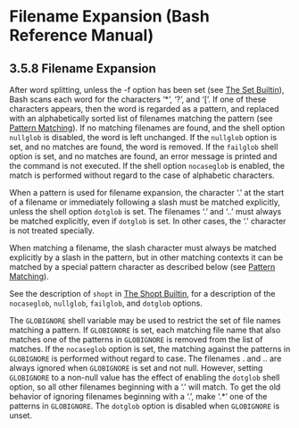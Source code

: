# Filename Expansion \(Bash Reference Manual\)

## 3.5.8 Filename Expansion

After word splitting, unless the -f option has been set \(see [The Set Builtin](the-set-builtin-bash-reference-manual.md#The-Set-Builtin)\), Bash scans each word for the characters ‘\*’, ‘?’, and ‘\[’. If one of these characters appears, then the word is regarded as a pattern, and replaced with an alphabetically sorted list of filenames matching the pattern \(see [Pattern Matching](pattern-matching-bash-reference-manual.md#Pattern-Matching)\). If no matching filenames are found, and the shell option `nullglob` is disabled, the word is left unchanged. If the `nullglob` option is set, and no matches are found, the word is removed. If the `failglob` shell option is set, and no matches are found, an error message is printed and the command is not executed. If the shell option `nocaseglob` is enabled, the match is performed without regard to the case of alphabetic characters.

When a pattern is used for filename expansion, the character ‘.’ at the start of a filename or immediately following a slash must be matched explicitly, unless the shell option `dotglob` is set. The filenames ‘.’ and ‘..’ must always be matched explicitly, even if `dotglob` is set. In other cases, the ‘.’ character is not treated specially.

When matching a filename, the slash character must always be matched explicitly by a slash in the pattern, but in other matching contexts it can be matched by a special pattern character as described below \(see [Pattern Matching](pattern-matching-bash-reference-manual.md#Pattern-Matching)\).

See the description of `shopt` in [The Shopt Builtin](the-shopt-builtin-bash-reference-manual.md#The-Shopt-Builtin), for a description of the `nocaseglob`, `nullglob`, `failglob`, and `dotglob` options.

The `GLOBIGNORE` shell variable may be used to restrict the set of file names matching a pattern. If `GLOBIGNORE` is set, each matching file name that also matches one of the patterns in `GLOBIGNORE` is removed from the list of matches. If the `nocaseglob` option is set, the matching against the patterns in `GLOBIGNORE` is performed without regard to case. The filenames . and .. are always ignored when `GLOBIGNORE` is set and not null. However, setting `GLOBIGNORE` to a non-null value has the effect of enabling the `dotglob` shell option, so all other filenames beginning with a ‘.’ will match. To get the old behavior of ignoring filenames beginning with a ‘.’, make ‘.\*’ one of the patterns in `GLOBIGNORE`. The `dotglob` option is disabled when `GLOBIGNORE` is unset.

